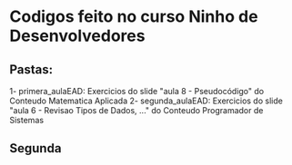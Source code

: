 # Codigos feito no curso Ninho de Desenvolvedores

## Pastas:

1- primera_aulaEAD: Exercicios do slide "aula 8 - Pseudocódigo" do Conteudo Matematica Aplicada
2- segunda_aulaEAD: Exercicios do slide "aula 6 - Revisao Tipos de Dados, ..." do Conteudo Programador de Sistemas

## Segunda
